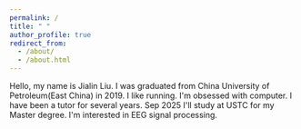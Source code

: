 ```yaml
---
permalink: /
title: " "
author_profile: true
redirect_from: 
  - /about/
  - /about.html
---
```


Hello, my name is Jialin Liu. I was graduated from China University of Petroleum(East China) in 2019. I like running. I'm obsessed with computer. I have been a tutor for several years. Sep 2025 I'll study at USTC for my Master degree. I'm interested in EEG signal processing.







